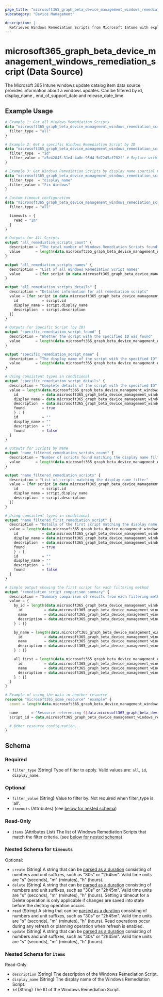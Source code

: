 ```yaml
---
page_title: "microsoft365_graph_beta_device_management_windows_remediation_script Data Source - terraform-provider-microsoft365"
subcategory: "Device Management"

description: |-
  Retrieves Windows Remediation Scripts from Microsoft Intune with explicit filtering options. Windows Remediation Scripts are PowerShell scripts that can be deployed to devices to help remediate issues.
---
```


# microsoft365_graph_beta_device_management_windows_remediation_script (Data Source)

The Microsoft 365 Intune windows update catalog item data source provides information about a windows updates. Can be filtered by
id, display_name , end_of_support_date and release_date_time.

## Example Usage

```terraform
# Example 1: Get all Windows Remediation Scripts
data "microsoft365_graph_beta_device_management_windows_remediation_script" "all_scripts" {
  filter_type = "all"
}

# Example 2: Get a specific Windows Remediation Script by ID
data "microsoft365_graph_beta_device_management_windows_remediation_script" "specific_script" {
  filter_type  = "id"
  filter_value = "a5e42045-31e4-4a8c-95d4-5d7245af782f" # Replace with actual ID
}

# Example 3: Get Windows Remediation Scripts by display name (partial match)
data "microsoft365_graph_beta_device_management_windows_remediation_script" "by_name" {
  filter_type  = "display_name"
  filter_value = "Fix Windows"
}

# Custom timeout configuration
data "microsoft365_graph_beta_device_management_windows_remediation_script" "with_timeout" {
  filter_type = "all"

  timeouts = {
    read = "1m"
  }
}

# Outputs for All Scripts
output "all_remediation_scripts_count" {
  description = "The total number of Windows Remediation Scripts found"
  value       = length(data.microsoft365_graph_beta_device_management_windows_remediation_script.all_scripts.items)
}

output "all_remediation_scripts_names" {
  description = "List of all Windows Remediation Script names"
  value       = [for script in data.microsoft365_graph_beta_device_management_windows_remediation_script.all_scripts.items : script.display_name]
}

output "all_remediation_scripts_details" {
  description = "Detailed information for all remediation scripts"
  value = [for script in data.microsoft365_graph_beta_device_management_windows_remediation_script.all_scripts.items : {
    id           = script.id
    display_name = script.display_name
    description  = script.description
  }]
}

# Outputs for Specific Script (by ID)
output "specific_remediation_script_found" {
  description = "Whether the script with the specified ID was found"
  value       = length(data.microsoft365_graph_beta_device_management_windows_remediation_script.specific_script.items) > 0
}

output "specific_remediation_script_name" {
  description = "The display name of the script with the specified ID"
  value       = length(data.microsoft365_graph_beta_device_management_windows_remediation_script.specific_script.items) > 0 ? data.microsoft365_graph_beta_device_management_windows_remediation_script.specific_script.items[0].display_name : ""
}

# Using consistent types in conditional
output "specific_remediation_script_details" {
  description = "Complete details of the script with the specified ID"
  value = length(data.microsoft365_graph_beta_device_management_windows_remediation_script.specific_script.items) > 0 ? {
    id           = data.microsoft365_graph_beta_device_management_windows_remediation_script.specific_script.items[0].id
    display_name = data.microsoft365_graph_beta_device_management_windows_remediation_script.specific_script.items[0].display_name
    description  = data.microsoft365_graph_beta_device_management_windows_remediation_script.specific_script.items[0].description
    found        = true
    } : {
    id           = ""
    display_name = ""
    description  = ""
    found        = false
  }
}

# Outputs for Scripts by Name
output "name_filtered_remediation_scripts_count" {
  description = "Number of scripts found matching the display name filter"
  value       = length(data.microsoft365_graph_beta_device_management_windows_remediation_script.by_name.items)
}

output "name_filtered_remediation_scripts" {
  description = "List of scripts matching the display name filter"
  value = [for script in data.microsoft365_graph_beta_device_management_windows_remediation_script.by_name.items : {
    id           = script.id
    display_name = script.display_name
    description  = script.description
  }]
}

# Using consistent types in conditional
output "name_filtered_first_remediation_script" {
  description = "Details of the first script matching the display name filter (if any)"
  value = length(data.microsoft365_graph_beta_device_management_windows_remediation_script.by_name.items) > 0 ? {
    id           = data.microsoft365_graph_beta_device_management_windows_remediation_script.by_name.items[0].id
    display_name = data.microsoft365_graph_beta_device_management_windows_remediation_script.by_name.items[0].display_name
    description  = data.microsoft365_graph_beta_device_management_windows_remediation_script.by_name.items[0].description
    found        = true
    } : {
    id           = ""
    display_name = ""
    description  = ""
    found        = false
  }
}

# Simple output showing the first script for each filtering method
output "remediation_script_comparison_summary" {
  description = "Summary comparison of results from each filtering method"
  value = {
    by_id = length(data.microsoft365_graph_beta_device_management_windows_remediation_script.specific_script.items) > 0 ? {
      id          = data.microsoft365_graph_beta_device_management_windows_remediation_script.specific_script.items[0].id
      name        = data.microsoft365_graph_beta_device_management_windows_remediation_script.specific_script.items[0].display_name
      description = data.microsoft365_graph_beta_device_management_windows_remediation_script.specific_script.items[0].description
    } : {}

    by_name = length(data.microsoft365_graph_beta_device_management_windows_remediation_script.by_name.items) > 0 ? {
      id          = data.microsoft365_graph_beta_device_management_windows_remediation_script.by_name.items[0].id
      name        = data.microsoft365_graph_beta_device_management_windows_remediation_script.by_name.items[0].display_name
      description = data.microsoft365_graph_beta_device_management_windows_remediation_script.by_name.items[0].description
    } : {}

    all_first = length(data.microsoft365_graph_beta_device_management_windows_remediation_script.all_scripts.items) > 0 ? {
      id          = data.microsoft365_graph_beta_device_management_windows_remediation_script.all_scripts.items[0].id
      name        = data.microsoft365_graph_beta_device_management_windows_remediation_script.all_scripts.items[0].display_name
      description = data.microsoft365_graph_beta_device_management_windows_remediation_script.all_scripts.items[0].description
    } : {}
  }
}

# Example of using the data in another resource
resource "microsoft365_some_resource" "example" {
  count = length(data.microsoft365_graph_beta_device_management_windows_remediation_script.all_scripts.items) > 0 ? 1 : 0

  name      = "Resource referencing ${data.microsoft365_graph_beta_device_management_windows_remediation_script.all_scripts.items[0].display_name}"
  script_id = data.microsoft365_graph_beta_device_management_windows_remediation_script.all_scripts.items[0].id

  # Other resource configuration...
}
```

<!-- schema generated by tfplugindocs -->
## Schema

### Required

- `filter_type` (String) Type of filter to apply. Valid values are: `all`, `id`, `display_name`.

### Optional

- `filter_value` (String) Value to filter by. Not required when filter_type is 'all'.
- `timeouts` (Attributes) (see [below for nested schema](#nestedatt--timeouts))

### Read-Only

- `items` (Attributes List) The list of Windows Remediation Scripts that match the filter criteria. (see [below for nested schema](#nestedatt--items))

<a id="nestedatt--timeouts"></a>
### Nested Schema for `timeouts`

Optional:

- `create` (String) A string that can be [parsed as a duration](https://pkg.go.dev/time#ParseDuration) consisting of numbers and unit suffixes, such as "30s" or "2h45m". Valid time units are "s" (seconds), "m" (minutes), "h" (hours).
- `delete` (String) A string that can be [parsed as a duration](https://pkg.go.dev/time#ParseDuration) consisting of numbers and unit suffixes, such as "30s" or "2h45m". Valid time units are "s" (seconds), "m" (minutes), "h" (hours). Setting a timeout for a Delete operation is only applicable if changes are saved into state before the destroy operation occurs.
- `read` (String) A string that can be [parsed as a duration](https://pkg.go.dev/time#ParseDuration) consisting of numbers and unit suffixes, such as "30s" or "2h45m". Valid time units are "s" (seconds), "m" (minutes), "h" (hours). Read operations occur during any refresh or planning operation when refresh is enabled.
- `update` (String) A string that can be [parsed as a duration](https://pkg.go.dev/time#ParseDuration) consisting of numbers and unit suffixes, such as "30s" or "2h45m". Valid time units are "s" (seconds), "m" (minutes), "h" (hours).


<a id="nestedatt--items"></a>
### Nested Schema for `items`

Read-Only:

- `description` (String) The description of the Windows Remediation Script.
- `display_name` (String) The display name of the Windows Remediation Script.
- `id` (String) The ID of the Windows Remediation Script.